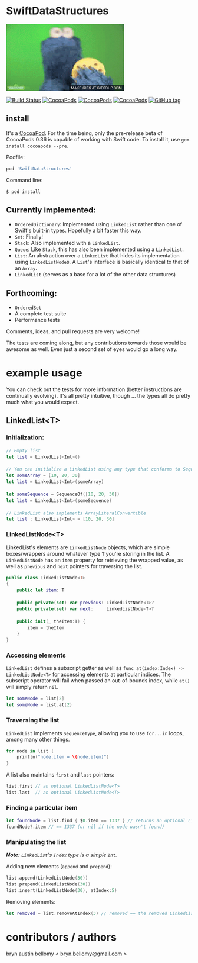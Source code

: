 
# SwiftDataStructures

<img src="cookie-monster-eating-o.gif" />

[![Build Status](https://travis-ci.org/brynbellomy/SwiftDataStructures.svg?branch=master)](https://travis-ci.org/brynbellomy/SwiftDataStructures)
[![CocoaPods](https://img.shields.io/cocoapods/v/SwiftDataStructures.svg?style=flat)](http://cocoadocs.org/docsets/SwiftDataStructures)
[![CocoaPods](https://img.shields.io/cocoapods/p/SwiftDataStructures.svg?style=flat)](http://cocoadocs.org/docsets/SwiftDataStructures)
[![CocoaPods](https://img.shields.io/cocoapods/l/SwiftDataStructures.svg?style=flat)](http://cocoadocs.org/docsets/SwiftDataStructures)
[![GitHub tag](https://img.shields.io/github/tag/brynbellomy/SwiftDataStructures.svg?style=flat)]()


## install

It's a [CocoaPod](http://cocoapods.org).  For the time being, only the pre-release beta of CocoaPods 0.36 is capable of working with Swift code.  To install it, use `gem install cocoapods --pre`.

Podfile:

```ruby
pod 'SwiftDataStructures'
```

Command line:

```sh
$ pod install
```

## Currently implemented:

- `OrderedDictionary`: Implemented using `LinkedList` rather than one of Swift's built-in types.  Hopefully a bit faster this way.
- `Set`: Finally!
- `Stack`: Also implemented with a `LinkedList`.
- `Queue`: Like `Stack`, this has also been implemented using a `LinkedList`.
- `List`: An abstraction over a `LinkedList` that hides its implementation using `LinkedListNode`s.  A `List`'s interface is basically identical to that of an `Array`.
- `LinkedList` (serves as a base for a lot of the other data structures)

## Forthcoming:

- `OrderedSet`
- A complete test suite
- Performance tests

Comments, ideas, and pull requests are very welcome!

The tests are coming along, but any contributions towards those would be awesome as well.  Even just a second set of eyes would go a long way.


# example usage

You can check out the tests for more information (better instructions are continually evolving).  It's all pretty intuitive, though ... the types all do pretty much what you would expect.

## LinkedList&lt;T&gt;

### Initialization:

```swift
// Empty list
let list = LinkedList<Int>()

// You can initialize a LinkedList using any type that conforms to Sequence
let someArray = [10, 20, 30]
let list = LinkedList<Int>(someArray)

let someSequence = SequenceOf([10, 20, 30])
let list = LinkedList<Int>(someSequence)

// LinkedList also implements ArrayLiteralConvertible
let list : LinkedList<Int> = [10, 20, 30]
```


### LinkedListNode&lt;T&gt;

LinkedList's elements are `LinkedListNode` objects, which are simple boxes/wrappers around whatever type `T` you're storing in the list.  A `LinkedListNode` has an `item` property for retrieving the wrapped value, as well as `previous` and `next` pointers for traversing the list.

```swift
public class LinkedListNode<T>
{
    public let item: T

    public private(set) var previous: LinkedListNode<T>?
    public private(set) var next:     LinkedListNode<T>?

    public init(_ theItem:T) {
        item = theItem
    }
}
```


### Accessing elements

`LinkedList` defines a subscript getter as well as `func at(index:Index) -> LinkedListNode<T>` for accessing elements at particular indices.  The subscript operator will fail when passed an out-of-bounds index, while `at()` will simply return `nil`.

```swift
let someNode = list[2]
let someNode = list.at(2)
```


### Traversing the list

`LinkedList` implements `SequenceType`, allowing you to use `for...in` loops, among many other things.

```swift
for node in list {
    println("node.item = \(node.item)")
}
```

A list also maintains `first` and `last` pointers:

```swift
list.first // an optional LinkedListNode<T>
list.last  // an optional LinkedListNode<T>
```

### Finding a particular item

```swift
let foundNode = list.find { $0.item == 1337 } // returns an optional LinkedListNode<T>
foundNode?.item // == 1337 (or nil if the node wasn't found)
```


### Manipulating the list

_**Note:** `LinkedList`'s `Index` type is a simple `Int`._

Adding new elements (`append` and `prepend`):

```swift
list.append(LinkedListNode(30))
list.prepend(LinkedListNode(30))
list.insert(LinkedListNode(30), atIndex:5)
```

Removing elements:

```swift
let removed = list.removeAtIndex(3) // removed == the removed LinkedListNode object
```


# contributors / authors


bryn austin bellomy < <bryn.bellomy@gmail.com> >
